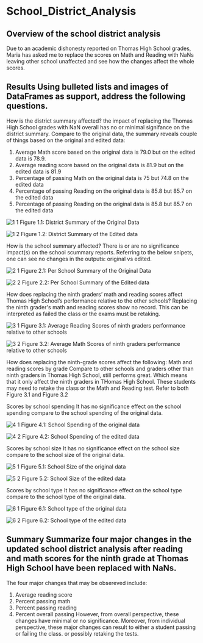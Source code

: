 # School_District_Analysis
## Overview of the school district analysis
Due to an academic dishonesty reported on Thomas High School grades, Maria has asked me to replace the scores on Math and Reading with NaNs leaving other school unaffected and see how the changes affect the whole scores.  

## Results Using bulleted lists and images of DataFrames as support, address the following questions.
How is the district summary affected?
the impact of replacing the Thomas High School grades with NaN overall has no or minimal signifance on the district summary. Compare to the original data, the summary reveals couple of things based on the original and edited data:
1. Average Math score based on the original data is 79.0 but on the edited data is 78.9. 
2. Average reading score based on the original data is 81.9 but on the edited data is 81.9
3. Percentage of passing Math on the original data is 75 but 74.8 on the edited data
4. Percentage of passing Reading on the original data is 85.8 but 85.7 on the edited data
5. Percentage of passing Reading on the original data is 85.8 but 85.7 on the edited data

![1 1](https://user-images.githubusercontent.com/69058584/104950409-384d1e80-5986-11eb-89de-32be85e957e3.PNG)
Figure 1.1: District Summary of the Original Data

![1 2](https://user-images.githubusercontent.com/69058584/104950429-40a55980-5986-11eb-9133-55f331949467.PNG)
Figure 1.2: District Summary of the Edited data



How is the school summary affected?
There is or are no significance impact(s) on the school scummary reports. Referring to the below snipets, one can see no changes in the outputs: original vs edited.

![2 1](https://user-images.githubusercontent.com/69058584/104950430-413df000-5986-11eb-8e50-2b08d6545b6f.PNG)
Figure 2.1: Per School Summary of the Original Data

![2 2](https://user-images.githubusercontent.com/69058584/104950431-413df000-5986-11eb-9c36-8cf2aa8b58d1.PNG)
Figure 2.2: Per School Summary of the Edited data


How does replacing the ninth graders’ math and reading scores affect Thomas High School’s performance relative to the other schools?
Replacing the ninth grader's math and reading scores show no record. This can be interpreted as failed the class or the exams must be retaking. 


![3 1](https://user-images.githubusercontent.com/69058584/104950432-41d68680-5986-11eb-8c32-aab31d87894f.PNG)
Figure 3.1: Average Reading Scores of ninth graders performance relative to other schools


![3 2](https://user-images.githubusercontent.com/69058584/104950433-41d68680-5986-11eb-883b-721a801533e7.PNG)
Figure 3.2: Average Math Scores of ninth graders performance relative to other schools

How does replacing the ninth-grade scores affect the following:
Math and reading scores by grade
Compare to other schools and graders other than ninth graders in Thomas High School, still performs great. Which means that it only affect the ninth graders in THomas High School. These students may need to retake the class or the Math and Reading test. Refer to both Figure 3.1 and Figure 3.2

Scores by school spending
It has no significance effect on the school spending compare to the school spending of the original data.

![4 1](https://user-images.githubusercontent.com/69058584/104950435-426f1d00-5986-11eb-9991-2a3c0faf85ed.PNG)
Figure 4.1: School Spending of the original data

![4 2](https://user-images.githubusercontent.com/69058584/104950436-426f1d00-5986-11eb-9f0e-9e79634ea6fd.PNG)
Figure 4.2: School Spending of the edited data


Scores by school size
It has no significance effect on the school size compare to the school size of the original data.

![5 1](https://user-images.githubusercontent.com/69058584/104950438-4307b380-5986-11eb-8eac-d51fca8b7fff.PNG)
Figure 5.1: School Size of the original data

![5 2](https://user-images.githubusercontent.com/69058584/104950439-43a04a00-5986-11eb-9f11-a044e7a70ef3.PNG)
Figure 5.2: School Size of the edited data


Scores by school type
It has no significance effect on the school type compare to the school type of the original data.



![6 1](https://user-images.githubusercontent.com/69058584/104950442-4438e080-5986-11eb-8398-26f5917036e0.PNG)
Figure 6.1: School type of the original data

![6 2](https://user-images.githubusercontent.com/69058584/104950449-4602a400-5986-11eb-94c2-95ecc8cdde04.PNG)
Figure 6.2: School type of the edited data


## Summary Summarize four major changes in the updated school district analysis after reading and math scores for the ninth grade at Thomas High School have been replaced with NaNs.
The four major changes that may be obsereved include:
1. Average reading score
2. Percent passing math
3. Percent passing reading
4. Percent overall passing
However, from overall perspective, these changes have minimal or no significance. Moreover, from individual perspective, these major changes can result to either a student passing or failing the class. or possibly retaking the tests. 
